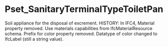 # Pset_SanitaryTerminalTypeToiletPan

Soil appliance for the disposal of excrement. HISTORY: In IFC4, Material property removed. Use materials capabilities from IfcMaterialResource schema. Prefix for color property removed. Datatype of color changed to IfcLabel (still a string value).
